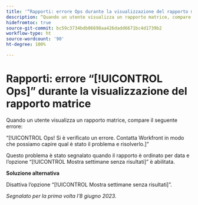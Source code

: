 ```yaml
---
title: '“Rapporti: errore Ops durante la visualizzazione del rapporto matrice”'
description: “Quando un utente visualizza un rapporto matrice, compare l’errore Ops.”
hidefromtoc: true
source-git-commit: bc59c3734bdb06698aa426dadd6671bc4d1739b2
workflow-type: ht
source-wordcount: '90'
ht-degree: 100%

---
```



# Rapporti: errore “[!UICONTROL Ops]” durante la visualizzazione del rapporto matrice

Quando un utente visualizza un rapporto matrice, compare il seguente errore:

“[!UICONTROL Ops! Si è verificato un errore. Contatta Workfront in modo che possiamo capire qual è stato il problema e risolverlo.]”

Questo problema è stato segnalato quando il rapporto è ordinato per data e l’opzione “[!UICONTROL Mostra settimane senza risultati]” è abilitata.

**Soluzione alternativa**

Disattiva l’opzione “[!UICONTROL Mostra settimane senza risultati]”.

_Segnalato per la prima volta l’8 giugno 2023._

